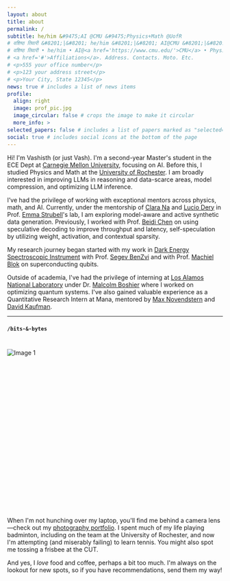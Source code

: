 ```yaml
---
layout: about
title: about
permalink: / 
subtitle: he/him &#9475;AI @CMU &#9475;Physics+Math @UofR
# वशिष्ठ तिवारी &#8201;|&#8201; he/him &#8201;|&#8201; AI@CMU &#8201;|&#8201; Physics+Math @UofR
# वशिष्ठ तिवारी • he/him • AI@<a href='https://www.cmu.edu/'>CMU</a> • Physics+Math @<a href='https://www.rochester.edu/'>UofR</a>
# <a href='#'>Affiliations</a>. Address. Contacts. Moto. Etc.
# <p>555 your office number</p>
# <p>123 your address street</p>
# <p>Your City, State 12345</p>
news: true # includes a list of news items
profile:
  align: right
  image: prof_pic.jpg
  image_circular: false # crops the image to make it circular
  more_info: >
selected_papers: false # includes a list of papers marked as "selected={true}"
social: true # includes social icons at the bottom of the page
---
```


Hi! I'm Vashisth (or just Vash). I'm a second-year Master's student in the ECE Dept at <a href='https://www.cmu.edu/'>Carnegie Mellon University</a>, focusing on AI. Before this, I studied Physics and Math at the <a href='https://www.rochester.edu/'>University of Rochester</a>. I am broadly interested in improving LLMs in reasoning and data-scarce areas, model compression, and optimizing LLM inference.

I’ve had the privilege of working with exceptional mentors across physics, math, and AI. Currently, under the mentorship of [Clara Na](https://clarasna.com/) and [Lucio Dery](https://ldery.github.io/#) in Prof. [Emma Strubell](https://strubell.github.io/)'s lab, I am exploring model-aware and active synthetic data generation. Previously, I worked with Prof. [Beidi Chen](https://www.andrew.cmu.edu/user/beidic/) on using speculative decoding to improve throughput and latency, self-speculation by utilizing weight, activation, and contextual sparsity. 

My research journey began started with my work in [Dark Energy Spectroscopic Instrument](https://www.desi.lbl.gov) with Prof. [Segev BenZvi](https://www.pas.rochester.edu/~sybenzvi/) and with Prof. [Machiel Blok](https://labsites.rochester.edu/bloklab/team/) on superconducting qubits.
 <!-- where I worked on ML algorithms to identify supernovae in the Dark Energy Spectroscopic Instrument. I also worked with Prof. [Machiel Blok](https://labsites.rochester.edu/bloklab/team/) on quantifying noise in super conducting qubits. -->

Outside of academia, I've had the privilege of interning at [Los Alamos National Laboratory](https://about.lanl.gov/) under Dr. [Malcolm Boshier](https://www.matterwaveoptics.eu/FOMO2024/malcolm-boshier/) where I worked on optimizing quantum systems. I've also gained valuable experience as a Quantitative Research Intern at Mana, mentored by [Max Novendstern](https://www.linkedin.com/in/maxnovendstern/) and [David Kaufman](https://www.linkedin.com/in/davidwkaufman/).

----

#### `/bits-&-bytes`
<div class="bits-and-bytes">
  <div class="row">
    <div class="col-md-6">
      <div class="slider">
        <img src="assets/img/DSCF4311.jpg" alt="Image 1" class="slide active">
        <img src="assets/img/DSCF8875-4.jpg" alt="Image 2" class="slide">
        <img src="assets/img/DSCF0897.jpg" alt="Image 4" class="slide">
        <img src="assets/img/DSCF5992.jpg" alt="Image 3" class="slide">
        <img src="assets/img/DSCF5200.jpg" alt="Image 3" class="slide">
         <img src="assets/img/DSCF3806-2.jpg" alt="Image 3" class="slide">
        <img src="assets/img/DSCF0402-2.jpg" alt="Image 3" class="slide">
          <img src="assets/img/DSCF4386.jpg" alt="Image 3" class="slide">
      </div>
    </div>
    <div class="col-md-6">
        <p>
          When I'm not hunching over my laptop, you'll find me behind a camera lens—check out my <a href="https://vashisthtiwari.myportfolio.com/">photography portfolio</a>.
          I spent much of my life playing badminton, including on the team at the University of Rochester, and now I'm attempting (and miserably failing) to learn tennis. You might also spot me tossing a frisbee at the CUT.
        </p>
        <p>
          And yes, I <em>love</em> food and coffee, perhaps a bit too much. I'm always on the lookout for new spots, so if you have recommendations, send them my way!
        </p>
    </div>
  </div>
</div>

<style>
.bits-and-bytes {
  margin-top: 40px;
  margin-bottom: 40px;
}

.slider {
  position: relative;
  width: 100%;
  height: 0;
  padding-bottom: 75%; /* Adjust this value to match your image aspect ratio */
  overflow: hidden;
}

.slide {
  position: absolute;
  top: 0;
  left: 0;
  width: 100%;
  height: 100%;
  opacity: 0;
  transition: opacity 2s ease-in-out;
  object-fit: cover;
}

.slide.active {
  opacity: 1;
}

.content-text h2 {
  margin-bottom: 20px;
}

.content-text p {
  margin-bottom: 15px;
}

.portfolio-link {
  color: inherit;
  text-decoration: underline;
}

.portfolio-link:hover {
  color: #0056b3;
}
</style>

<script>
document.addEventListener('DOMContentLoaded', function() {
  const slides = document.querySelectorAll('.slide');
  let currentSlide = 0;
  let slideInterval;

  function showSlide(index) {
    slides[currentSlide].classList.remove('active');
    slides[index].classList.add('active');
    currentSlide = index;
  }

  function nextSlide() {
    let next = (currentSlide + 1) % slides.length;
    showSlide(next);
  }

  function prevSlide() {
    let prev = (currentSlide - 1 + slides.length) % slides.length;
    showSlide(prev);
  }

  function startSlideshow() {
    slideInterval = setInterval(nextSlide, 5000); // Change slide every 5 seconds
  }

  function stopSlideshow() {
    clearInterval(slideInterval);
  }

  // Keyboard navigation
  document.addEventListener('keydown', function(e) {
    if (e.key === 'ArrowRight') {
      stopSlideshow();
      nextSlide();
      startSlideshow();
    } else if (e.key === 'ArrowLeft') {
      stopSlideshow();
      prevSlide();
      startSlideshow();
    }
  });

  // Start the slideshow
  startSlideshow();

  // Optional: Pause slideshow on hover
  const sliderElement = document.querySelector('.slider');
  sliderElement.addEventListener('mouseenter', stopSlideshow);
  sliderElement.addEventListener('mouseleave', startSlideshow);
});
</script>
